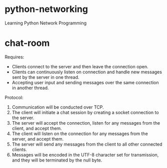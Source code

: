# python-networking


Learning Python Network Programming

# chat-room
Requires:
* Clients connect to the server and then leave the connection open.
* Clients can continuously listen on connection and handle new messages sent by the server in one thread.
* Accepting user input and sending messages over the same connection in another thread.

Protocol:
1. Communication will be conducted over TCP.
2. The client will initiate a chat session by creating a socket connection to the server.
3. The server will accept the connection, listen for any messages from the client, and accept them.
4. The client will listen on the connection for any messages from the server, and accept them.
5. The server will send any messages from the client to all other connected clients.
6. Messages will be encoded in the UTF-8 character set for transmission, and they will be terminated by the null byte.